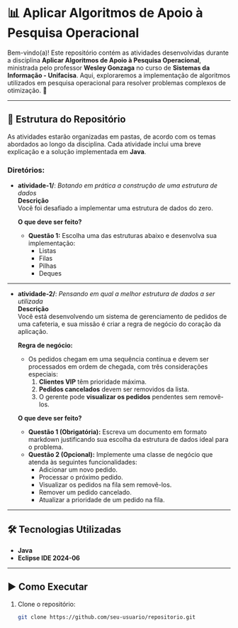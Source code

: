 # 📊 Aplicar Algoritmos de Apoio à Pesquisa Operacional

Bem-vindo(a)! Este repositório contém as atividades desenvolvidas durante a disciplina **Aplicar Algoritmos de Apoio à Pesquisa Operacional**, ministrada pelo professor **Wesley Gonzaga** no curso de **Sistemas da Informação - Unifacisa**. Aqui, exploraremos a implementação de algoritmos utilizados em pesquisa operacional para resolver problemas complexos de otimização. 🚀

---

## 📂 Estrutura do Repositório

As atividades estarão organizadas em pastas, de acordo com os temas abordados ao longo da disciplina. Cada atividade inclui uma breve explicação e a solução implementada em **Java**.

### Diretórios:

- **atividade-1/**: *Botando em prática a construção de uma estrutura de dados*  
  **Descrição**  
  Você foi desafiado a implementar uma estrutura de dados do zero.

  **O que deve ser feito?**  
  - **Questão 1:** Escolha uma das estruturas abaixo e desenvolva sua implementação:
    - Listas
    - Filas
    - Pilhas
    - Deques

---

- **atividade-2/**: *Pensando em qual a melhor estrutura de dados a ser utilizada*  
  **Descrição**  
  Você está desenvolvendo um sistema de gerenciamento de pedidos de uma cafeteria, e sua missão é criar a regra de negócio do coração da aplicação.  

  **Regra de negócio:**  
  - Os pedidos chegam em uma sequência contínua e devem ser processados em ordem de chegada, com três considerações especiais:
    1. **Clientes VIP** têm prioridade máxima.
    2. **Pedidos cancelados** devem ser removidos da lista.
    3. O gerente pode **visualizar os pedidos** pendentes sem removê-los.

  **O que deve ser feito?**  
  - **Questão 1 (Obrigatória):** Escreva um documento em formato markdown justificando sua escolha da estrutura de dados ideal para o problema.
  - **Questão 2 (Opcional):** Implemente uma classe de negócio que atenda às seguintes funcionalidades:
    - Adicionar um novo pedido.
    - Processar o próximo pedido.
    - Visualizar os pedidos na fila sem removê-los.
    - Remover um pedido cancelado.
    - Atualizar a prioridade de um pedido na fila.

---

## 🛠 Tecnologias Utilizadas

- **Java**
- **Eclipse IDE 2024-06**

---

## ▶️ Como Executar

1. Clone o repositório:
   ```bash
   git clone https://github.com/seu-usuario/repositorio.git

